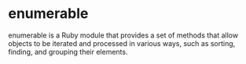 # enumerable
enumerable is a Ruby module that provides a set of methods that allow objects to be iterated and processed in various ways, such as sorting, finding, and grouping their elements.
